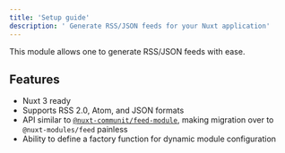 ```yaml
---
title: 'Setup guide'
description: ' Generate RSS/JSON feeds for your Nuxt application'
---
```


This module allows one to generate RSS/JSON feeds with ease.

## Features

- Nuxt 3 ready
- Supports RSS 2.0, Atom, and JSON formats
- API similar to <a href="https://github.com/nuxt-community/feed-module"><code>@nuxt-communit/feed-module</code></a>, making migration over to <code>@nuxt-modules/feed</code> painless
- Ability to define a factory function for dynamic module configuration
